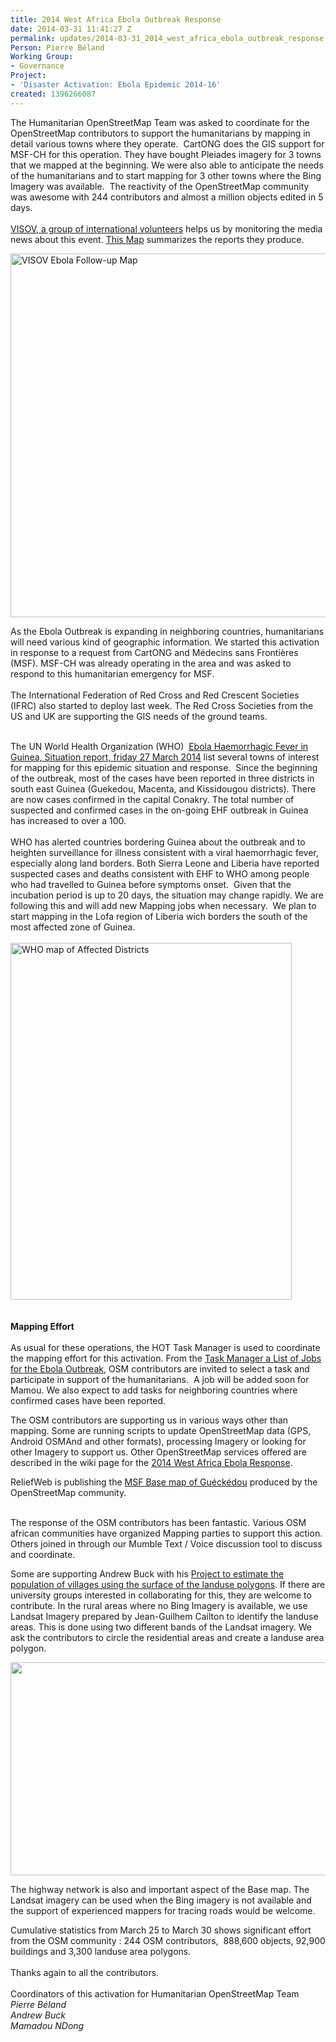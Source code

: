 ```yaml
---
title: 2014 West Africa Ebola Outbreak Response
date: 2014-03-31 11:41:27 Z
permalink: updates/2014-03-31_2014_west_africa_ebola_outbreak_response
Person: Pierre Béland
Working Group:
- Governance
Project:
- 'Disaster Activation: Ebola Epidemic 2014-16'
created: 1396266087
---
```


<p id="yui_3_13_0_1_1396261992659_9891">The Humanitarian OpenStreetMap Team was asked to coordinate for the OpenStreetMap contributors to support the humanitarians by mapping in detail various towns where they operate.&nbsp; CartONG does the GIS support for MSF-CH for this operation. They have bought Pleiades imagery for 3 towns that we mapped at the beginning. We were also able to anticipate the needs of the humanitarians and to start mapping for 3 other towns where the Bing Imagery was available.&nbsp; The reactivity of the OpenStreetMap community was awesome with 244 contributors and almost a million objects edited in 5 days.<br><br><a href="https://twitter.com/VISOV1">VISOV, a group of international volunteers</a> helps us by monitoring the media news about this event. <a href="http://umap.openstreetmap.fr/fr/map/esov-suivi-epidemie-ebola_6356#6/8.907/-9.240">This Map</a> summarizes the reports they produce.</p><p id="yui_3_13_0_1_1396261992659_9890"><img id="yui_3_13_0_1_1396261992659_9889" src="http://hot.openstreetmap.org/sites/default/files/visov-suivi-epidemie-ebola.png" alt="VISOV Ebola Follow-up Map" style="width:627px;height:582px"></p><p id="yui_3_13_0_1_1396261992659_9888">As the Ebola Outbreak is expanding in neighboring countries, humanitarians will need various kind of geographic information. We started this activation in response to a request from CartONG and Médecins sans Frontières (MSF). MSF-CH was already operating in the area and was asked to respond to this humanitarian emergency for MSF.<br><br>The International Federation of Red Cross and Red Crescent Societies (IFRC) also started to deploy last week. The Red Cross Societies from the US and UK are supporting the GIS needs of the ground teams.<img id="yui_3_13_0_1_1396261992659_9887" src="http://hot.openstreetmap.org/sites/default/files/msf-suisse-ebola-2.png" alt=""><br><br></p><p id="yui_3_13_0_1_1396261992659_9885">The UN World Health Organization (WHO)&nbsp; <a href="http://www.afro.who.int/en/clusters-a-programmes/dpc/epidemic-a-%20%20pandemic-alert-and-response/outbreak-news/4069-ebola-haemorrhagic-%20%20feverguinea-27-march-2014.html">Ebola Haemorrhagic Fever in Guinea, Situation report, friday 27 March 2014</a> list several towns of interest for mapping for this epidemic situation and response.&nbsp; Since the beginning of the outbreak, most of the cases have been reported in three districts in south east Guinea (Guekedou, Macenta, and Kissidougou districts). There are now cases confirmed in the capital Conakry. The total number of suspected and confirmed cases in the on-going EHF outbreak in Guinea has increased to over a 100.<br><br>WHO has alerted countries bordering Guinea about the outbreak and to heighten surveillance for illness consistent with a viral haemorrhagic fever, especially along land borders. Both Sierra Leone and Liberia have reported suspected cases and deaths consistent with EHF to WHO among people who had travelled to Guinea before symptoms onset.&nbsp; Given that the incubation period is up to 20 days, the situation may change rapidly. We are following this and will add new Mapping jobs when necessary.&nbsp; We plan to start mapping in the Lofa region of Liberia wich borders the south of the most affected zone of Guinea.<br><br><img id="yui_3_13_0_1_1396261992659_9886" src="http://hot.openstreetmap.org/sites/default/files/afro-who-int-affected-dstricts-ebola.png" alt="WHO map of Affected Districts" style="width:450px;height:571px"><br><br><br><strong>Mapping Effort</strong><br><br>As usual for these operations, the HOT Task Manager is used to coordinate the mapping effort for this activation. From the <a href="http://tasks.hotosm.org/#all/Ebola">Task Manager a List of Jobs for the Ebola Outbreak</a>, OSM contributors are invited to select a task and participate in support of the humanitarians.&nbsp; A job will be added soon for Mamou. We also expect to add tasks for neighboring countries where confirmed cases have been reported.</p><p>The OSM contributors are supporting us in various ways other than mapping. Some are running scripts to update OpenStreetMap data (GPS, Android OSMAnd and other formats), processing Imagery or looking for other Imagery to support us. Other OpenStreetMap services offered are described in the wiki page for the <a href="https://wiki.openstreetmap.org/wiki/2014_West_Africa_Ebola_Response">2014 West Africa Ebola Response</a>.</p><p>ReliefWeb is publishing the <a href="http://reliefweb.int/map/guinea/guinea-gu-ck-dou-base-map">MSF Base map of Guéckédou</a> produced by the OpenStreetMap community.</p><p id="yui_3_13_0_1_1396261992659_9884"><br>The response of the OSM contributors has been fantastic. Various OSM african communities have organized Mapping parties to support this action. Others joined in through our Mumble Text / Voice discussion tool to discuss and coordinate.</p><p id="yui_3_13_0_1_1396261992659_9882">Some are supporting Andrew Buck with his <a id="yui_3_13_0_1_1396261992659_9883" href="http://www.openstreetmap.org/user/AndrewBuck/diary/21465">Project to estimate the population of villages using the surface of the landuse polygons</a>. If there are university groups interested in collaborating for this, they are welcome to contribute. In the rural areas where no Bing Imagery is available, we use Landsat Imagery prepared by Jean-Guilhem Cailton to identify the landuse areas. This is done using two different bands of the Landsat imagery. We ask the contributors to circle the residential areas and create a landuse area polygon.&nbsp;</p><p id="yui_3_13_0_1_1396261992659_9881"><img id="yui_3_13_0_1_1396261992659_9880" src="http://i.imgur.com/RdXeKqc.png" alt="" style="width:583px;height:341px"></p><p>The highway network is also and important aspect of the Base map. The Landsat imagery can be used when the Bing imagery is not available and the support of experienced mappers for tracing roads would be welcome.</p><p>Cumulative statistics from March 25 to March 30 shows significant effort from the OSM community : 244 OSM contributors,&nbsp; 888,600 objects, 92,900 buildings and 3,300 landuse area polygons.<br><br>Thanks again to all the contributors.<br><br>Coordinators of this activation for Humanitarian OpenStreetMap Team<br><em>Pierre Béland</em><br><em id="yui_3_13_0_1_1396261992659_9875">Andrew Buck<br></em><em>Mamadou NDong</em></p>
